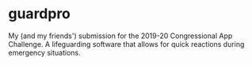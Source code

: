 # guardpro
My (and my friends') submission for the 2019-20 Congressional App Challenge. A lifeguarding software that allows for quick reactions during emergency situations.
